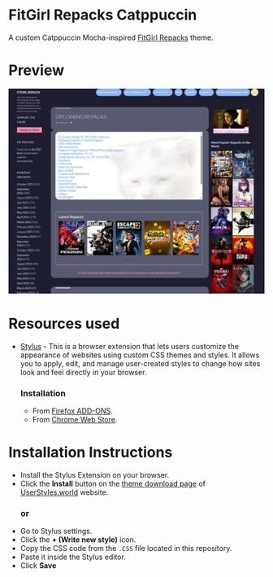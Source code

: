 # FitGirl Repacks Catppuccin

A custom Catppuccin Mocha-inspired [FitGirl Repacks](https://fitgirl-repacks.site "Go to FitGirl Repacks homepage") theme.

# **Preview**
![fitgirl-rpacks-catppuccin-preview](https://github.com/shunsui18/fitgirl-repacks-catppuccin/blob/main/fitgirl-repacks-catppuccin-preview.png)

# **Resources used**
- [Stylus](https://github.com/openstyles/stylus "Go to Stylus GitHub page") - This is a browser extension that lets users customize the appearance of websites using custom CSS themes and styles. It allows you to apply, edit, and manage user-created styles to change how sites look and feel directly in your browser.
  ### **Installation**
    - From [Firefox ADD-ONS](https://addons.mozilla.org/firefox/addon/styl-us/).
    - From [Chrome Web Store](https://chrome.google.com/webstore/detail/stylus/clngdbkpkpeebahjckkjfobafhncgmne).

# **Installation Instructions**
- Install the Stylus Extension on your browser.
- Click the **Install** button on the [theme download page](https://userstyles.world/style/24910/fitgirl-repacks-catppuccin "Go to FitGirl Repacks Catpuccin theme download page") of [UserStyles.world](https://userstyles.world "Go to UserStyles.world hompage") website.
  ### **or**
- Go to Stylus settings.
- Click the **+ (Write new style)** icon.
- Copy the CSS code from the `.CSS` file located in this repository.
- Paste it inside the Stylus editor.
- Click **Save**
